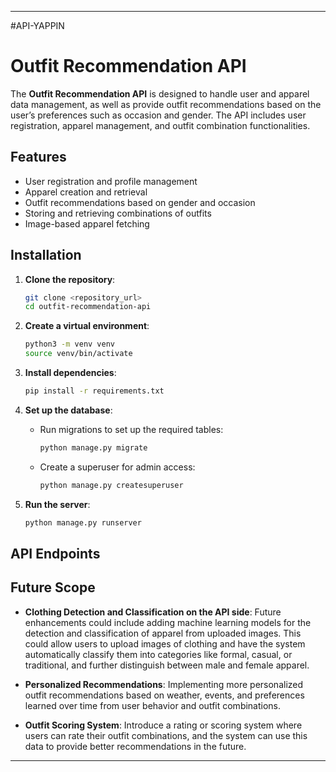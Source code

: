 
---
#API-YAPPIN
# Outfit Recommendation API

The **Outfit Recommendation API** is designed to handle user and apparel data management, as well as provide outfit recommendations based on the user’s preferences such as occasion and gender. The API includes user registration, apparel management, and outfit combination functionalities.

## Features

- User registration and profile management
- Apparel creation and retrieval
- Outfit recommendations based on gender and occasion
- Storing and retrieving combinations of outfits
- Image-based apparel fetching

## Installation

1. **Clone the repository**:
   ```bash
   git clone <repository_url>
   cd outfit-recommendation-api
   ```

2. **Create a virtual environment**:
   ```bash
   python3 -m venv venv
   source venv/bin/activate
   ```

3. **Install dependencies**:
   ```bash
   pip install -r requirements.txt
   ```

4. **Set up the database**:
   - Run migrations to set up the required tables:
     ```bash
     python manage.py migrate
     ```
   - Create a superuser for admin access:
     ```bash
     python manage.py createsuperuser
     ```

5. **Run the server**:
   ```bash
   python manage.py runserver
   ```

## API Endpoints


## Future Scope

- **Clothing Detection and Classification on the API side**: Future enhancements could include adding machine learning models for the detection and classification of apparel from uploaded images. This could allow users to upload images of clothing and have the system automatically classify them into categories like formal, casual, or traditional, and further distinguish between male and female apparel.

- **Personalized Recommendations**: Implementing more personalized outfit recommendations based on weather, events, and preferences learned over time from user behavior and outfit combinations.

- **Outfit Scoring System**: Introduce a rating or scoring system where users can rate their outfit combinations, and the system can use this data to provide better recommendations in the future.

---
